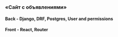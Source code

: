 ### «Сайт с объявлениями» 
#### Back - Django, DRF, Postgres, User and permissions
#### Front - React, Router
